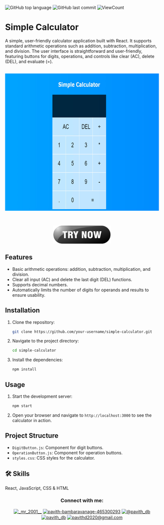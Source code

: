 ![GitHub top language](https://img.shields.io/github/languages/top/Pavith19/Simple_Calculator?style=flat)
![GitHub last commit](https://img.shields.io/github/last-commit/Pavith19/Simple_Calculator?style=flat)
![ViewCount](https://views.whatilearened.today/views/github/Pavith19/Simple_Calculator.svg?cache=remove)

# Simple Calculator

A simple, user-friendly calculator application built with React. It supports standard arithmetic operations such as addition, subtraction, multiplication, and division. The user interface is straightforward and user-friendly, featuring buttons for digits, operations, and controls like clear (AC), delete (DEL), and evaluate (=).
<br>
<br>
<p align="center">
  <a href="https://github.com/Pavith19/Scientific-Calculator/">
    <img src="images/simple_cal.jpg" alt="Scientific Calculator" width="640" height="450">
  </a>
</p>
<br>
<p align="center">
  <a href="https://pavithscal.netlify.app/">
    <img src="https://github.com/mirokrastanov/Software-Engineering-SoftUni/blob/main/miscellaneous/try-now-btn.png?raw=true" alt="run-button" height="60px" />
  </a>
</p>


## Features

- Basic arithmetic operations: addition, subtraction, multiplication, and division.
- Clear all input (AC) and delete the last digit (DEL) functions.
- Supports decimal numbers.
- Automatically limits the number of digits for operands and results to ensure usability.

## Installation

1. Clone the repository:

    ```bash
    git clone https://github.com/your-username/simple-calculator.git
    ```

2. Navigate to the project directory:

    ```bash
    cd simple-calculator
    ```

3. Install the dependencies:

    ```bash
    npm install
    ```

## Usage

1. Start the development server:

    ```bash
    npm start
    ```

2. Open your browser and navigate to `http://localhost:3000` to see the calculator in action.

## Project Structure

- `DigitButton.js`: Component for digit buttons.
- `OperationButton.js`: Component for operation buttons.
- `styles.css`: CSS styles for the calculator.

## 🛠 Skills
React, JavaScript, CSS & HTML

<h3 align="center">Connect with me:</h3>
<p align="center">
  <a href="https://instagram.com/_mr_2001__" target="blank"><img align="center" src="https://raw.githubusercontent.com/rahuldkjain/github-profile-readme-generator/master/src/images/icons/Social/instagram.svg" alt="_mr_2001__" height="30" width="40" /></a>
  <a href="https://linkedin.com/in/www.linkedin.com/in/pavith-bambaravanage-465300293" target="blank"><img align="center" src="https://raw.githubusercontent.com/rahuldkjain/github-profile-readme-generator/master/src/images/icons/Social/linked-in-alt.svg" alt="pavith-bambaravanage-465300293" height="25" width="35" /></a>
  <a href="https://www.hackerrank.com/@pavith_db" target="blank"><img align="center" src="https://raw.githubusercontent.com/rahuldkjain/github-profile-readme-generator/master/src/images/icons/Social/hackerrank.svg" alt="@pavith_db" height="40" width="45" /></a>
  <a href="https://www.leetcode.com/pavith_db" target="blank"><img align="center" src="https://raw.githubusercontent.com/rahuldkjain/github-profile-readme-generator/master/src/images/icons/Social/leet-code.svg" alt="pavith_db" height="30" width="40" /></a>
  <a href="mailto:pavithd2020@gmail.com" target="blank"><img align="center" src="https://github.com/TheDudeThatCode/TheDudeThatCode/raw/master/Assets/Gmail.svg" alt="pavithd2020@gmail.com" height="30" width="40" /></a>
</p>
